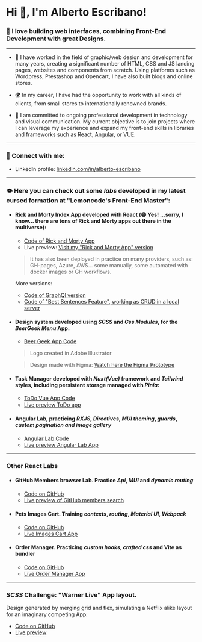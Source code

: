 <base target="_blank">

# Hi 👋, I'm Alberto Escribano!
### 🚀 I love building web interfaces, combining Front-End Development with great Designs.
---
- 📜 I have worked in the field of graphic/web design and development for many years, creating a significant number of HTML, CSS and JS landing pages, websites and components from scratch. Using platforms such as Wordpress, Prestashop and Opencart, I have also built blogs and online stores.

- 🌍 In my career, I have had the opportunity to work with all kinds of clients, from small stores to internationally renowned brands.

- 🔎 I am committed to ongoing professional development in technology and visual communication. My current objective is to join projects where I can leverage my experience and expand my front-end skills in libraries and frameworks such as React, Angular, or VUE.

----

### 💬 Connect with me:

- LinkedIn profile: <a href="https://www.linkedin.com/in/alberto-escribano" target="_blank">linkedin.com/in/alberto-escribano</a>
 
<!-- - My personal site:  [Alber-Web.com](https://www.alber-web.com) -->

---

### 👁️ Here you can check out some *labs* developed in my latest cursed formation at "Lemoncode's Front-End Master":
- #### Rick and Morty Index App developed with React (😁 Yes! ...sorry, I know... there are tons of Rick and Morty apps out there in the multiverse):
  - [Code of Rick and Morty App](https://github.com/Alber-Writer/lemoncode-rest-api)
  - Live preview: [Visit my "Rick and Morty App" version ](https://alber-writer.github.io/lemoncode-cloud-lab-basic-manual/#/characters/)
  > It has also been deployed in practice on many providers, such as: GH-pages, Azure, AWS... some manually, some automated with docker images or GH workflows.
  
  More versions: 
    - [Code of GraphQl version](https://github.com/Alber-Writer/lemoncode-rest-api/tree/feature/optional-exercise-graphql-version)
    - [Code of "Best Sentences Feature", working as CRUD in a local server](https://github.com/Alber-Writer/lemoncode-rest-api/tree/feature/best-sentences)
 
    
- ####  Design system developed using *SCSS* and *Css Modules*, for the *BeerGeek Menu* App:
  - [Beer Geek App Code](https://github.com/Alber-Writer/beer-geek-menu)
  > Logo created in Adobe Illustrator

  > Design made with Figma: [Watch here the Figma Prototype](https://www.figma.com/proto/IYUcR2eZsxjaH9FM5IK0gI/Beer-Geek-Men%C3%BA-v2?node-id=2165-450&t=5M43sO7kHOwLnNNp-1&starting-point-node-id=2165%3A450)


- ####  Task Manager developed with *Nuxt(Vue)* framework and *Tailwind* styles, including persistent storage managed with *Pinia*:
  - [ToDo Vue App Code](https://github.com/Alber-Writer/lemoncode-lab-vue)
  - [Live preview ToDo app](https://alber-writer.github.io/lemoncode-lab-vue/)


- #### Angular Lab, practicing *RXJS*, *Directives*, *MUI theming*, *guards*, *custom pagination and image gallery*
  - [Angular Lab Code](https://github.com/Alber-Writer/lemoncode-angular-laboratory)
  - [Live preview Angular Lab App](https://alber-writer.github.io/lemoncode-angular-laboratory/)
---

### Other React Labs
  - #### GitHub Members browser Lab. Practice *Api*, *MUI* and *dynamic routing*
    - [Code on GitHub](https://github.com/Alber-Writer/Master-Front-End-Continuo/tree/main/04-frameworks/01-react/01-laboratorio-basico)
    - [Live preview of GitHub members search](https://www.alber-web.com/labs/github-members)
  - #### Pets Images Cart. Training *contexts*, *routing*, *Material UI*, *Webpack*
    - [Code on GitHub](https://github.com/Alber-Writer/Master-Front-End-Continuo/tree/main/04-frameworks/01-react/02-laboratorio-carrito-imgs)
    - [Live Images Cart App](https://www.alber-web.com/labs/carrito-imagenes/)

  - #### Order Manager. Practicing *custom hooks*, *crafted css* and Vite as bundler
    - [Code on GitHub](https://github.com/Alber-Writer/Master-Front-End-Continuo/tree/main/04-frameworks/01-react/03-lab-gestion-pedidos)
    - [Live Order Manager App](https://www.alber-web.com/labs/react-gestor-pedidos/)

---
### *SCSS* Challenge: "Warner Live" App layout. 
Design generated by merging grid and flex, simulating a Netflix alike layout for an imaginary competing App:
  - [Code on GitHub](https://github.com/Alber-Writer/Master-Front-End-Continuo/tree/main/01-layout/reto-warner-live)
  - [Live preview](https://www.alber-web.com/labs/warner-live/)
